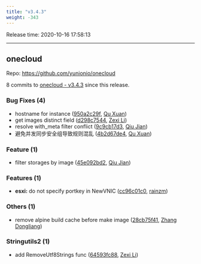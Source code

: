 ```yaml
---
title: "v3.4.3"
weight: -343
---
```


Release time: 2020-10-16 17:58:13

---
## onecloud

Repo: https://github.com/yunionio/onecloud

8 commits to [onecloud - v3.4.3] since this release.

### Bug Fixes (4)
- hostname for instance ([950a2c29f](https://github.com/yunionio/onecloud/commit/950a2c29fbbb8a0643c401b497936836fc880831), [Qu Xuan](mailto:quxuan@yunionyun.com))
- get images distinct field ([d298c7544](https://github.com/yunionio/onecloud/commit/d298c75448cb0de58ba21eecb851cec4f5346ef0), [Zexi Li](mailto:zexi.li@qq.com))
- resolve with_meta filter conflict ([9c9cb17d3](https://github.com/yunionio/onecloud/commit/9c9cb17d329db926b28e5a1106bc3c475a152cbb), [Qiu Jian](mailto:qiujian@yunionyun.com))
- 避免并发同步安全组导致规则混乱 ([4b2d67de4](https://github.com/yunionio/onecloud/commit/4b2d67de4238d56f62d4daf225c23720bf3e1f2a), [Qu Xuan](mailto:quxuan@yunionyun.com))

### Feature (1)
- filter storages by image ([45e092bd2](https://github.com/yunionio/onecloud/commit/45e092bd2db349dfebfb486bf4631bcdc7357689), [Qiu Jian](mailto:qiujian@yunionyun.com))

### Features (1)
- **esxi:** do not specify portkey in NewVNIC ([cc96c01c0](https://github.com/yunionio/onecloud/commit/cc96c01c00c34d3dc3c7c060e770bd40133b2dc0), [rainzm](mailto:mjoycarry@gmail.com))

### Others (1)
- remove alpine build cache before make image ([28cb75f41](https://github.com/yunionio/onecloud/commit/28cb75f41b87d054e09d5f5868df1942845389ce), [Zhang Dongliang](mailto:zhangdongliang@yunion.cn))

### Stringutils2 (1)
- add RemoveUtf8Strings func ([64593fc88](https://github.com/yunionio/onecloud/commit/64593fc882b076773720e4e605b75e8011933296), [Zexi Li](mailto:zexi.li@qq.com))

[onecloud - v3.4.3]: https://github.com/yunionio/onecloud/compare/v3.4.2...v3.4.3
